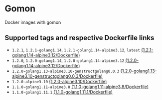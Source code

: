 # Gomon

Docker images with gomon

## Supported tags and respective Dockerfile links

- `1.2.1`, `1.2.1-golang1.14`, `1.2.1-golang1.14-alpine3.12`, `latest` [(1.2.1-golang1.14-alpine3.12/Dockerfile)](1.2.1-golang1.14-alpine3.12/Dockerfile)
- `1.2.0`, `1.2.0-golang1.14`, `1.2.0-golang1.14-alpine3.12` [(1.2.0-golang1.14-alpine3.12/Dockerfile)](1.2.0-golang1.14-alpine3.12/Dockerfile)
- `1.2.0-golang1.13-alpine3.10-genstructgolang0.0.3` [(1.2.0-golang1.13-alpine3.10-genstructgolang0.0.3/Dockerfile)](1.2.0-golang1.13-alpine3.10-genstructgolang0.0.3/Dockerfile)
- `1.2.0-alpine3.10` [(1.2.0-alpine3.10/Dockerfile)](1.2.0-alpine3.10/Dockerfile)
- `1.1.0-golang1.11-alpine3.8` [(1.1.0-golang1.11-alpine3.8/Dockerfile)](1.1.0-golang1.11-alpine3.8/Dockerfile)
- `1.1.0-golang1.11.1` [(1.1.0-golang1.11.1/Dockerfile)](1.1.0-golang1.11.1/Dockerfile)
